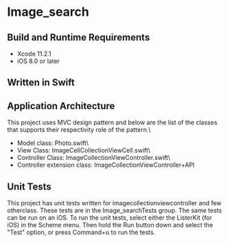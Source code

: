 # Image_search

## Build and Runtime Requirements
+ Xcode 11.2.1
+ iOS 8.0 or later

## Written in Swift

## Application Architecture

This project uses MVC design pattern and below are the list of the classes that supports their respectivity role of the pattern.\

+ Model class: Photo.swift\
+ View Class: ImageCellCollectionViewCell.swift\
+ Controller Class: ImageCollectionViewController.swift\
+ Controller extension class: ImageCollectionViewController+API


## Unit Tests
This project has unit tests written for imagecollectionviewcontroller and few otherclass. These tests are in the Image_searchTests group. The same tests can be run on an iOS. To run the unit tests, select either the ListerKit (for iOS) in the Scheme menu. Then hold the Run button down and select the "Test" option, or press Command+u to run the tests.
